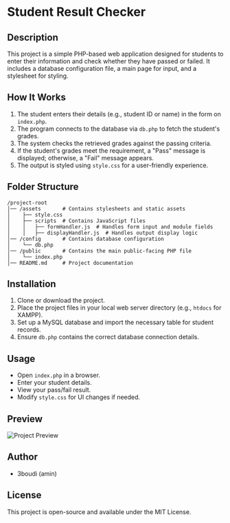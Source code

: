 # Student Result Checker

## Description
This project is a simple PHP-based web application designed for students to enter their information and check whether they have passed or failed. It includes a database configuration file, a main page for input, and a stylesheet for styling.

## How It Works
1. The student enters their details (e.g., student ID or name) in the form on `index.php`.
2. The program connects to the database via `db.php` to fetch the student's grades.
3. The system checks the retrieved grades against the passing criteria.
4. If the student's grades meet the requirement, a "Pass" message is displayed; otherwise, a "Fail" message appears.
5. The output is styled using `style.css` for a user-friendly experience.

## Folder Structure
```
/project-root
│── /assets       # Contains stylesheets and static assets
│    ├── style.css
│    ├── scripts  # Contains JavaScript files
│    │   ├── formHandler.js  # Handles form input and module fields
│    │   ├── displayHandler.js  # Handles output display logic
│── /config       # Contains database configuration
│    └── db.php
│── /public       # Contains the main public-facing PHP file
│    └── index.php
│── README.md     # Project documentation
```

## Installation
1. Clone or download the project.
2. Place the project files in your local web server directory (e.g., `htdocs` for XAMPP).
3. Set up a MySQL database and import the necessary table for student records.
4. Ensure `db.php` contains the correct database connection details.

## Usage
- Open `index.php` in a browser.
- Enter your student details.
- View your pass/fail result.
- Modify `style.css` for UI changes if needed.

## Preview
![Project Preview](path/to/your/image.png)

## Author
- 3boudi (amin)

## License
This project is open-source and available under the MIT License.
